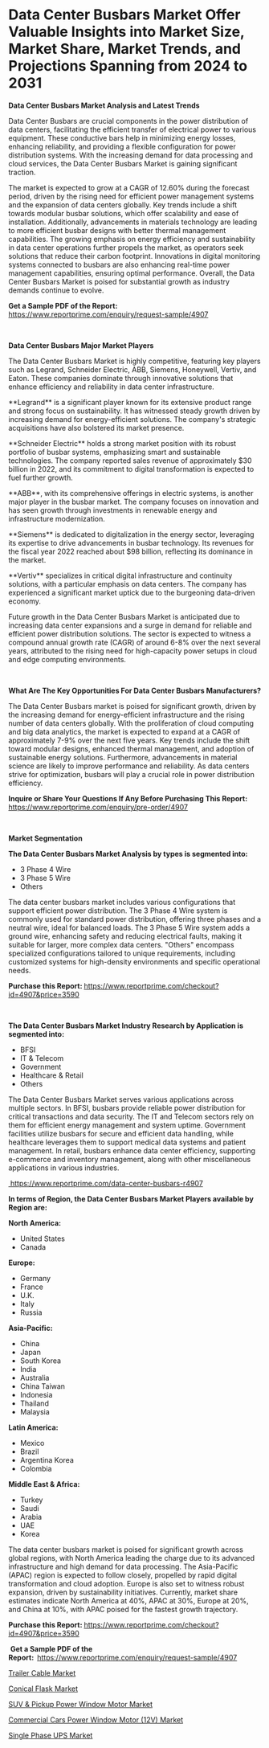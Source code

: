 <p><h1>Data Center Busbars Market Offer Valuable Insights into Market Size, Market Share, Market Trends, and Projections Spanning from 2024 to 2031</h1></p><p><strong>Data Center Busbars Market Analysis and Latest Trends</strong></p>
<p><p>Data Center Busbars are crucial components in the power distribution of data centers, facilitating the efficient transfer of electrical power to various equipment. These conductive bars help in minimizing energy losses, enhancing reliability, and providing a flexible configuration for power distribution systems. With the increasing demand for data processing and cloud services, the Data Center Busbars Market is gaining significant traction.</p><p>The market is expected to grow at a CAGR of 12.60% during the forecast period, driven by the rising need for efficient power management systems and the expansion of data centers globally. Key trends include a shift towards modular busbar solutions, which offer scalability and ease of installation. Additionally, advancements in materials technology are leading to more efficient busbar designs with better thermal management capabilities. The growing emphasis on energy efficiency and sustainability in data center operations further propels the market, as operators seek solutions that reduce their carbon footprint. Innovations in digital monitoring systems connected to busbars are also enhancing real-time power management capabilities, ensuring optimal performance. Overall, the Data Center Busbars Market is poised for substantial growth as industry demands continue to evolve.</p></p>
<p><strong>Get a Sample PDF of the Report:&nbsp;</strong> <a href="https://www.reportprime.com/enquiry/request-sample/4907">https://www.reportprime.com/enquiry/request-sample/4907</a></p>
<p>&nbsp;</p>
<p><strong>Data Center Busbars Major Market Players</strong></p>
<p><p>The Data Center Busbars Market is highly competitive, featuring key players such as Legrand, Schneider Electric, ABB, Siemens, Honeywell, Vertiv, and Eaton. These companies dominate through innovative solutions that enhance efficiency and reliability in data center infrastructure.</p><p>**Legrand** is a significant player known for its extensive product range and strong focus on sustainability. It has witnessed steady growth driven by increasing demand for energy-efficient solutions. The company's strategic acquisitions have also bolstered its market presence.</p><p>**Schneider Electric** holds a strong market position with its robust portfolio of busbar systems, emphasizing smart and sustainable technologies. The company reported sales revenue of approximately $30 billion in 2022, and its commitment to digital transformation is expected to fuel further growth.</p><p>**ABB**, with its comprehensive offerings in electric systems, is another major player in the busbar market. The company focuses on innovation and has seen growth through investments in renewable energy and infrastructure modernization.</p><p>**Siemens** is dedicated to digitalization in the energy sector, leveraging its expertise to drive advancements in busbar technology. Its revenues for the fiscal year 2022 reached about $98 billion, reflecting its dominance in the market.</p><p>**Vertiv** specializes in critical digital infrastructure and continuity solutions, with a particular emphasis on data centers. The company has experienced a significant market uptick due to the burgeoning data-driven economy.</p><p>Future growth in the Data Center Busbars Market is anticipated due to increasing data center expansions and a surge in demand for reliable and efficient power distribution solutions. The sector is expected to witness a compound annual growth rate (CAGR) of around 6-8% over the next several years, attributed to the rising need for high-capacity power setups in cloud and edge computing environments.</p></p>
<p>&nbsp;</p>
<p><strong>What Are The Key Opportunities For Data Center Busbars Manufacturers?</strong></p>
<p><p>The Data Center Busbars market is poised for significant growth, driven by the increasing demand for energy-efficient infrastructure and the rising number of data centers globally. With the proliferation of cloud computing and big data analytics, the market is expected to expand at a CAGR of approximately 7-9% over the next five years. Key trends include the shift toward modular designs, enhanced thermal management, and adoption of sustainable energy solutions. Furthermore, advancements in material science are likely to improve performance and reliability. As data centers strive for optimization, busbars will play a crucial role in power distribution efficiency.</p></p>
<p><strong>Inquire or Share Your Questions If Any Before Purchasing This Report:</strong> <a href="https://www.reportprime.com/enquiry/pre-order/4907">https://www.reportprime.com/enquiry/pre-order/4907</a></p>
<p>&nbsp;</p>
<p><strong>Market Segmentation</strong></p>
<p><strong>The Data Center Busbars Market Analysis by types is segmented into:</strong></p>
<p><ul><li>3 Phase 4 Wire</li><li>3 Phase 5 Wire</li><li>Others</li></ul></p>
<p><p>The data center busbars market includes various configurations that support efficient power distribution. The 3 Phase 4 Wire system is commonly used for standard power distribution, offering three phases and a neutral wire, ideal for balanced loads. The 3 Phase 5 Wire system adds a ground wire, enhancing safety and reducing electrical faults, making it suitable for larger, more complex data centers. "Others" encompass specialized configurations tailored to unique requirements, including customized systems for high-density environments and specific operational needs.</p></p>
<p><strong>Purchase this Report:&nbsp;</strong><a href="https://www.reportprime.com/checkout?id=4907&price=3590">https://www.reportprime.com/checkout?id=4907&price=3590</a></p>
<p>&nbsp;</p>
<p><strong>The Data Center Busbars Market Industry Research by Application is segmented into:</strong></p>
<p><ul><li>BFSI</li><li>IT & Telecom</li><li>Government</li><li>Healthcare & Retail</li><li>Others</li></ul></p>
<p><p>The Data Center Busbars Market serves various applications across multiple sectors. In BFSI, busbars provide reliable power distribution for critical transactions and data security. The IT and Telecom sectors rely on them for efficient energy management and system uptime. Government facilities utilize busbars for secure and efficient data handling, while healthcare leverages them to support medical data systems and patient management. In retail, busbars enhance data center efficiency, supporting e-commerce and inventory management, along with other miscellaneous applications in various industries.</p></p>
<p><a href="https://www.reportprime.com/data-center-busbars-r4907">&nbsp;https://www.reportprime.com/data-center-busbars-r4907</a></p>
<p><strong>In terms of Region, the Data Center Busbars Market Players available by Region are:</strong></p>
<p>
    <p> <strong> North America: </strong>
        <ul>
            <li>United States</li>
            <li>Canada</li>
        </ul>
        </p> 
    <p> <strong> Europe: </strong>
        <ul>
            <li>Germany</li>
            <li>France</li>
            <li>U.K.</li>
            <li>Italy</li>
            <li>Russia</li>
        </ul>
        </p> 
    <p> <strong> Asia-Pacific: </strong>
        <ul>
            <li>China</li>
            <li>Japan</li>
            <li>South Korea</li>
            <li>India</li>
            <li>Australia</li>
            <li>China Taiwan</li>
            <li>Indonesia</li>
            <li>Thailand</li>
            <li>Malaysia</li>
        </ul>
        </p> 
    <p> <strong> Latin America: </strong>
        <ul>
            <li>Mexico</li>
            <li>Brazil</li>
            <li>Argentina Korea</li>
            <li>Colombia</li>
        </ul>
        </p> 
    <p> <strong> Middle East & Africa: </strong>
        <ul>
            <li>Turkey</li>
            <li>Saudi</li>
            <li>Arabia</li>
            <li>UAE</li>
            <li>Korea</li>
        </ul>
    </p>
    </p>
<p><p>The data center busbars market is poised for significant growth across global regions, with North America leading the charge due to its advanced infrastructure and high demand for data processing. The Asia-Pacific (APAC) region is expected to follow closely, propelled by rapid digital transformation and cloud adoption. Europe is also set to witness robust expansion, driven by sustainability initiatives. Currently, market share estimates indicate North America at 40%, APAC at 30%, Europe at 20%, and China at 10%, with APAC poised for the fastest growth trajectory.</p></p>
<p><strong>Purchase this Report: </strong><a href="https://www.reportprime.com/checkout?id=4907&price=3590">https://www.reportprime.com/checkout?id=4907&price=3590</a></p>
<p>&nbsp;<strong>Get a Sample PDF of the Report:&nbsp;&nbsp;</strong><a href="https://www.reportprime.com/enquiry/request-sample/4907">https://www.reportprime.com/enquiry/request-sample/4907</a></p>
<p><strong></strong></p>
<p><p><a href="https://www.linkedin.com/pulse/trailer-cable-market-size-type-4-conductor6-conductor7-conductor-vncsc?trackingId=LC4i2edyRZCpydQdp5Z48g%3D%3D">Trailer Cable Market</a></p><p><a href="https://www.linkedin.com/pulse/comprehensive-analysis-global-conical-flask-market-growth-trends-9pkbc?trackingId=I6dVXoZqRECaV4NGJDHytg%3D%3D">Conical Flask Market</a></p><p><a href="https://issuu.com/reportprime-2/docs/suv-pickup-power-window-motor-marke_9e4746ee56e39a">SUV & Pickup Power Window Motor Market</a></p><p><a href="https://issuu.com/reportprime-2/docs/commercial-cars-power-window-motor-_4c9e32869a025b">Commercial Cars Power Window Motor (12V) Market</a></p><p><a href="https://github.com/mabutironaldo/Market-Research-Report-List-6/blob/main/single-phase-ups-market.md">Single Phase UPS Market</a></p></p>